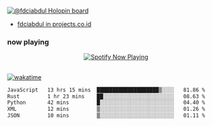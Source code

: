 [![@fdciabdul Holopin board](https://holopin.io/api/user/board?user=fdciabdul)](https://holopin.io/@fdciabdul)

- [fdciabdul in projects.co.id](https://projects.co.id/public/browse_users/view/496e26/fdciabdul)

### now playing 

<p align="center">
  <a href="https://open.spotify.com/user/31ljmyymhthokwewwcd6dsdmvprm" target="_blank"><img src="https://novatorem-psi-rosy.vercel.app/api/spotify" alt="Spotify Now Playing"/></a>
</p>

##

[![wakatime](https://wakatime.com/badge/user/87646243-158a-4241-a3cb-668e1fa2dbb8.svg)](https://wakatime.com/@87646243-158a-4241-a3cb-668e1fa2dbb8)
<!--START_SECTION:waka-->

```txt
JavaScript   13 hrs 15 mins  ████████████████████▒░░░░   81.86 %
Rust         1 hr 23 mins    ██░░░░░░░░░░░░░░░░░░░░░░░   08.63 %
Python       42 mins         █░░░░░░░░░░░░░░░░░░░░░░░░   04.40 %
XML          12 mins         ▒░░░░░░░░░░░░░░░░░░░░░░░░   01.26 %
JSON         10 mins         ▒░░░░░░░░░░░░░░░░░░░░░░░░   01.11 %
```

<!--END_SECTION:waka-->
